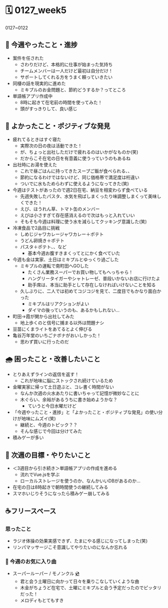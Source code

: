 # 🗓️ 0127_week5

0127~0122

## 🎁 今週やったこと・進捗

- 案件を任された
  - さわりだけど、本格的に仕事が始まった気持ち
  - チームメンバーは一人だけど最初は自分だけ！
  - サポートしてくれる方をうまく頼っていきたい
- 同棲の話を現実的に進めた
  - ミキプルのお金問題と、節約どうするか？ってところ
- 単語帳アプリ作成中
  - 8時に起きて在宅前の時間を使ってみた！
  - 頭がすっきりして、良い感じ

## 💖 よかったこと・ポジティブな発見

- 疲れてるときはすぐ寝た
  - 実際次の日の夜は活動できた！
  - が、ちょっと出社しただけで疲れるのはいかがなものか(笑)
  - だからこそ在宅の日を有意義に使うっていうのもあるね
- 出社時にお湯を使えた
  - これで昼ごはんに持ってきたスープご飯が食べられる、、
  - 節約になるわけではないけど、同じ価格帯で満足度は桁違い
  - ついでに水もためらわずに使えるようになってきた(笑)
- 今週はテストがあったので週2日在宅、納豆を相変わらず食べている
  - 先週失敗したパスタ、水気を飛ばしまくったり味調整しまくって美味しくできた！
  - えび、ほうれん草、トマト缶のメンバー
  - えびは小さすぎて存在感消えるので次はもっと入れていい
  - そもそも今週は料理に使う水を減らしてクッキング意識した(笑)
- 冷凍食品で2品目に挑戦
  - しめじジャワカレージャワカレー＋ポテト
  - うどん卵焼き＋ポテト
  - パスタ＋ポテト、、など
    - 基本今週お腹すきまくってとにかく食べていた
- 今週も金は実家、土日はミキプルとゆっくり過ごした
  - ミキプルの運転で南町田へGOした
    - たくさん業務スーパーでお買い物してもへっちゃら！
    - ハングリータイガーやシャトレーゼ、普段いかないお店に行けたよ
    - 助手席は、本当に助手として存在しなければいけないことを知る
  - 久しぶりに、二人では初めてコジコジを見て、二度目でもかなり面白かった
    - ミキプルはリアクションがよい
    - ダイマの後っていうのも、あるかもしれない…
- 町田→霞が関から出社してみた
  - 地上歩くのと信号に捕まる以外は問題ナシ
- 豆苗にくまライトをあてるとよく伸びる
- 亀谷万年堂のいちごナボナがおいしかった！
  - 思わず買いに行ったのだ
  
## 🌧️ 困ったこと・改善したいこと

- とりあえずラインの返信を返す！
  - これが地味に脳にストックされ続けているため
- 金曜実家に帰って土日遊ぶと、コレ書く時間がない
  - なんか次週の火水あたりに書いちゃって記憶が微妙なことに
  - 木ぐらい、余裕があるうちに書き始めようかな？
    - ていうと今日水曜だけど
- 「今週やったこと・進捗」と「よかったこと・ポジティブな発見」の使い分けが地味にムズイ(笑)
  - 継続と、今週のトピック？？
  - そんな感じで今回は分けてみた
- 積みゲーが多い

## 🌈 次週の目標・やりたいこと

- ＜3週目から引き続き＞単語帳アプリの作成を進める
  - 流れでVue.jsを学ぶ
  - ローカルストレージを使うのか、なんかいいDBがあるのか…
- 在宅の日は8時起きで朝時間使うの継続してみる
- スマホいじりそうになったら積みゲー崩してみる

## ☕フリースペース

### 思ったこと

- ラジオ体操の効果実感できず、たまにやる感じになってしまった(笑)
- リンパマッサージこそ意識してやりたいのになんか忘れる

### 🎵 今週のお気に入り曲
- スーパールーパー / モノンクル [💿](https://open.spotify.com/intl-ja/track/2ZXPbOM73MGsounVmmtBCx?si=9ce352350cec40d8)
  - 君と会う土曜日に向かって日々を乗りこなしていくような曲
  - 木金がちょうど在宅で、土曜にミキプルと会う予定だったのでピッタリだった！
  - メロディもとてもすき